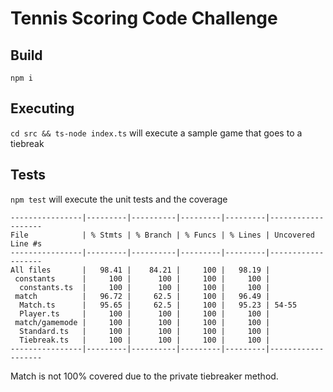 # Tennis Scoring Code Challenge

## Build
`npm i`

## Executing
`cd src && ts-node index.ts` will execute a sample game that goes to a tiebreak

## Tests
`npm test` will execute the unit tests and the coverage

```
----------------|---------|----------|---------|---------|-------------------
File            | % Stmts | % Branch | % Funcs | % Lines | Uncovered Line #s 
----------------|---------|----------|---------|---------|-------------------
All files       |   98.41 |    84.21 |     100 |   98.19 |                   
 constants      |     100 |      100 |     100 |     100 |                   
  constants.ts  |     100 |      100 |     100 |     100 |                   
 match          |   96.72 |     62.5 |     100 |   96.49 |                   
  Match.ts      |   95.65 |     62.5 |     100 |   95.23 | 54-55             
  Player.ts     |     100 |      100 |     100 |     100 |                   
 match/gamemode |     100 |      100 |     100 |     100 |                   
  Standard.ts   |     100 |      100 |     100 |     100 |                   
  Tiebreak.ts   |     100 |      100 |     100 |     100 |                   
----------------|---------|----------|---------|---------|-------------------
```

Match is not 100% covered due to the private tiebreaker method.